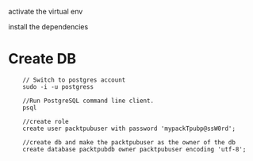 activate the virtual env

install the dependencies

# Create DB
```
	// Switch to postgres account
	sudo -i -u postgress

	//Run PostgreSQL command line client.
	psql

	//create role
	create user packtpubuser with password 'mypackTpubp@ssW0rd';

	//create db and make the packtpubuser as the owner of the db
	create database packtpubdb owner packtpubuser encoding 'utf-8';

```
